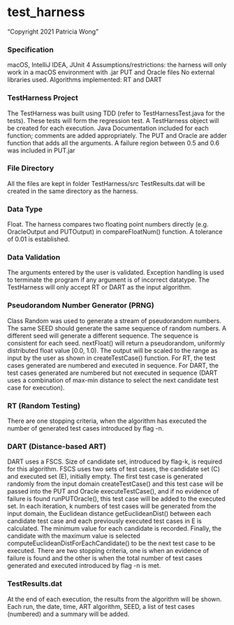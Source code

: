 # test_harness
“Copyright 2021 Patricia Wong”

### Specification 
macOS, IntelliJ IDEA, JUnit 4
Assumptions/restrictions: the harness will only work in a macOS environment with .jar PUT and Oracle files 
No external libraries used. 
Algorithms implemented: RT and DART 

### TestHarness Project
The TestHarness was built using TDD (refer to TestHarnessTest.java for the tests). These tests will form the regression test. A TestHarness object will be created for each execution. Java Documentation included for each function; comments are added appropriately. The  PUT and Oracle are adder function that adds all the arguments. A failure region between 0.5 and 0.6 was included in PUT.jar

### File Directory
All the files are kept in folder TestHarness/src
TestResults.dat will be created in the same directory as the harness.

### Data Type
Float. The harness compares two floating point numbers directly (e.g. OracleOutput and PUTOutput) in compareFloatNum() function. A tolerance of 0.01 is established. 

### Data Validation 
The arguments entered by the user is validated. Exception handling is used to terminate the program if any argument is of incorrect datatype. The TestHarness will only accept RT or DART as the input algorithm. 

### Pseudorandom Number Generator (PRNG)
Class Random was used to generate a stream of pseudorandom numbers. The same SEED should generate the same sequence of random numbers. A different seed will generate a different sequence. The sequence is consistent for each seed. nextFloat() will return a pseudorandom, uniformly distributed float value [0.0, 1.0). The output will be scaled to the range as input by the user as shown in createTestCase() function. For RT, the test cases generated are numbered and executed in sequence. For DART, the test cases generated are numbered but not executed in sequence (DART uses a combination of max-min distance to select the next candidate test case for execution).

### RT (Random Testing)
There are one stopping criteria, when the algorithm has executed the number of generated test cases introduced by flag -n. 

### DART (Distance-based ART)
DART uses a FSCS. Size of candidate set, introduced by flag-k, is required for this algorithm. FSCS uses two sets of test cases, the candidate set (C) and executed set (E), initially empty. The first test case is generated randomly from the input domain createTestCase() and this test case will be passed into the PUT and Oracle executeTestCase(), and if no evidence of failure is found runPUTOracle(), this test case will be added to the executed set. In each iteration, k numbers of test cases will be generated from the input domain, the Euclidean distance getEuclideanDist() between each candidate test case and each previously executed test cases in E is calculated. The minimum value for each candidate is recorded. Finally, the candidate with the maximum value is selected  computeEuclideanDistForEachCandidate() to be the next test case to be executed. There are two stopping criteria, one is when an evidence of failure is found and the other is when the total number of test cases generated and executed introduced by flag -n is met.

### TestResults.dat
At the end of each execution, the results from the algorithm will be shown. Each run, the date, time, ART algorithm, SEED, a list of test cases (numbered) and a summary will be added.
